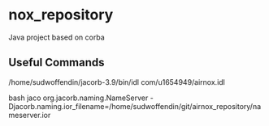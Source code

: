 # nox_repository
Java project based on corba

## Useful Commands

/home/sudwoffendin/jacorb-3.9/bin/idl com/u1654949/airnox.idl

bash jaco org.jacorb.naming.NameServer -Djacorb.naming.ior_filename=/home/sudwoffendin/git/airnox_repository/nameserver.ior